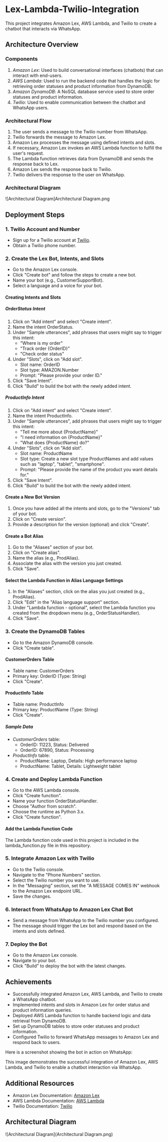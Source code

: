 # Lex-Lambda-Twilio-Integration

This project integrates Amazon Lex, AWS Lambda, and Twilio to create a chatbot that interacts via WhatsApp.

## Architecture Overview

### Components
1. *Amazon Lex*: Used to build conversational interfaces (chatbots) that can interact with end-users.
2. *AWS Lambda*: Used to run the backend code that handles the logic for retrieving order statuses and product information from DynamoDB.
3. *Amazon DynamoDB*: A NoSQL database service used to store order statuses and product information.
4. *Twilio*: Used to enable communication between the chatbot and WhatsApp users.

### Architectural Flow
1. The user sends a message to the Twilio number from WhatsApp.
2. Twilio forwards the message to Amazon Lex.
3. Amazon Lex processes the message using defined intents and slots.
4. If necessary, Amazon Lex invokes an AWS Lambda function to fulfill the user's request.
5. The Lambda function retrieves data from DynamoDB and sends the response back to Lex.
6. Amazon Lex sends the response back to Twilio.
7. Twilio delivers the response to the user on WhatsApp.

### Architectural Diagram
![Architectural Diagram]Architectural Diagram.png

## Deployment Steps

### 1. Twilio Account and Number
- Sign up for a Twilio account at [Twilio](https://www.twilio.com/).
- Obtain a Twilio phone number.

### 2. Create the Lex Bot, Intents, and Slots
- Go to the Amazon Lex console.
- Click "Create bot" and follow the steps to create a new bot.
- Name your bot (e.g., CustomerSupportBot).
- Select a language and a voice for your bot.

#### Creating Intents and Slots

##### OrderStatus Intent
1. Click on "Add intent" and select "Create intent".
2. Name the intent OrderStatus.
3. Under "Sample utterances", add phrases that users might say to trigger this intent:
   - "Where is my order"
   - "Track order {OrderID}"
   - "Check order status"
4. Under "Slots", click on "Add slot".
   - Slot name: OrderID
   - Slot type: AMAZON.Number
   - Prompt: "Please provide your order ID."
5. Click "Save Intent".
6. Click "Build" to build the bot with the newly added intent.

##### ProductInfo Intent
1. Click on "Add intent" and select "Create intent".
2. Name the intent ProductInfo.
3. Under "Sample utterances", add phrases that users might say to trigger this intent:
   - "Tell me more about {ProductName}"
   - "I need information on {ProductName}"
   - "What does {ProductName} do?"
4. Under "Slots", click on "Add slot".
   - Slot name: ProductName
   - Slot type: Create a new slot type ProductNames and add values such as "laptop", "tablet", "smartphone".
   - Prompt: "Please provide the name of the product you want details for."
5. Click "Save Intent".
6. Click "Build" to build the bot with the newly added intent.

#### Create a New Bot Version
1. Once you have added all the intents and slots, go to the "Versions" tab of your bot.
2. Click on "Create version".
3. Provide a description for the version (optional) and click "Create".

#### Create a Bot Alias
1. Go to the "Aliases" section of your bot.
2. Click on "Create alias".
3. Name the alias (e.g., ProdAlias).
4. Associate the alias with the version you just created.
5. Click "Save".

#### Select the Lambda Function in Alias Language Settings
1. In the "Aliases" section, click on the alias you just created (e.g., ProdAlias).
2. Click "Edit" in the "Alias language support" section.
3. Under "Lambda function - optional", select the Lambda function you created from the dropdown menu (e.g., OrderStatusHandler).
4. Click "Save".

### 3. Create the DynamoDB Tables
- Go to the Amazon DynamoDB console.
- Click "Create table".

#### CustomerOrders Table
- Table name: CustomerOrders
- Primary key: OrderID (Type: String)
- Click "Create".

#### ProductInfo Table
- Table name: ProductInfo
- Primary key: ProductName (Type: String)
- Click "Create".

##### Sample Data
- *CustomerOrders* table:
  - OrderID: 11223, Status: Delivered
  - OrderID: 67890, Status: Processing
- *ProductInfo* table:
  - ProductName: Laptop, Details: High performance laptop
  - ProductName: Tablet, Details: Lightweight tablet

### 4. Create and Deploy Lambda Function
- Go to the AWS Lambda console.
- Click "Create function".
- Name your function OrderStatusHandler.
- Choose "Author from scratch".
- Choose the runtime as Python 3.x.
- Click "Create function".

#### Add the Lambda Function Code
The Lambda function code used in this project is included in the lambda_function.py file in this repository.

### 5. Integrate Amazon Lex with Twilio
- Go to the Twilio console.
- Navigate to the "Phone Numbers" section.
- Select the Twilio number you want to use.
- In the "Messaging" section, set the "A MESSAGE COMES IN" webhook to the Amazon Lex endpoint URL.
- Save the changes.

### 6. Interact from WhatsApp to Amazon Lex Chat Bot
- Send a message from WhatsApp to the Twilio number you configured.
- The message should trigger the Lex bot and respond based on the intents and slots defined.

### 7. Deploy the Bot
- Go to the Amazon Lex console.
- Navigate to your bot.
- Click "Build" to deploy the bot with the latest changes.

## Achievements
- Successfully integrated Amazon Lex, AWS Lambda, and Twilio to create a WhatsApp chatbot.
- Implemented intents and slots in Amazon Lex for order status and product information queries.
- Deployed AWS Lambda function to handle backend logic and data retrieval from DynamoDB.
- Set up DynamoDB tables to store order statuses and product information.
- Configured Twilio to forward WhatsApp messages to Amazon Lex and respond back to users.

Here is a screenshot showing the bot in action on WhatsApp:

This image demonstrates the successful integration of Amazon Lex, AWS Lambda, and Twilio to enable a chatbot interaction via WhatsApp.

## Additional Resources
- Amazon Lex Documentation: [Amazon Lex](https://docs.aws.amazon.com/lex/)
- AWS Lambda Documentation: [AWS Lambda](https://docs.aws.amazon.com/lambda/)
- Twilio Documentation: [Twilio](https://www.twilio.com/docs/)

## Architectural Diagram
![Architectural Diagram](Architectural Diagram.png)
